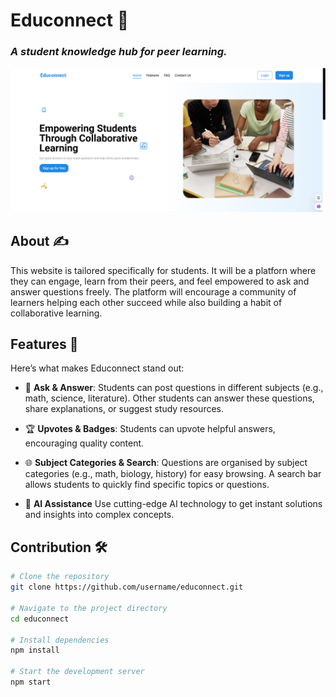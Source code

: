 # Educonnect 📘

### <i> A student knowledge hub for peer learning.</i>

![Educonect](educonnect.png)

## About ✍️

This website is tailored specifically for students. It will be a platforn where they can engage, learn from their peers, and feel empowered to ask and answer questions freely. The platform will encourage a community of learners helping each other succeed while also building a habit of collaborative learning.

## Features 🌠

Here’s what makes Educonnect stand out:

- 📖 **Ask & Answer**:
  Students can post questions in different subjects (e.g., math, science, literature). Other students can answer these questions, share explanations, or suggest study resources.

- 🏆 **Upvotes & Badges**:
  Students can upvote helpful answers, encouraging quality content.

- 🌐 **Subject Categories & Search**:
  Questions are organised by subject categories (e.g., math, biology, history) for easy browsing. A search bar allows students to quickly find specific topics or questions.

- 🤖 **AI Assistance**
  Use cutting-edge AI technology to get instant solutions and insights into complex concepts.

## Contribution 🛠️

```bash
# Clone the repository
git clone https://github.com/username/educonnect.git

# Navigate to the project directory
cd educonnect

# Install dependencies
npm install

# Start the development server
npm start

```
